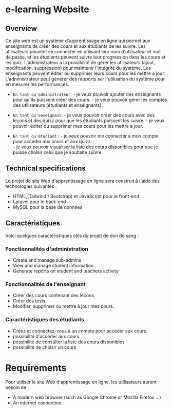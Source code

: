 # e-learning Website
## Overview
Ce site web est un système d'apprentissage en ligne qui permet aux enseignants de créer des cours et aux étudiants de les suivre. Les utilisateurs peuvent se connecter en utilisant leur nom d'utilisateur et mot de passe, et les étudiants peuvent suivre leur progression dans les cours et les quiz. L'administrateur a la possibilité de gérer les utilisateurs (ajout, modification, suppression) pour maintenir l'intégrité du système. Les enseignants peuvent éditer ou supprimer leurs cours pour les mettre à jour. L'administrateur peut générer des rapports sur l'utilisation du système pour en mesurer les performances.

* `En tant qu'administrateur`:  -  je veux pouvoir ajouter des enseignants pour qu'ils puissent créer des cours.
                                -  je veux pouvoir gérer les comptes des utilisateurs (étudiants et enseignants).
                                
* `En tant qu'enseignant`:      -  je veux pouvoir créer des cours avec des leçons et des quizz pour que les étudiants puissent les suivre.
                                -  je veux pouvoir éditer ou supprimer mes cours pour les mettre à jour.
                                
* `En tant qu'étudiant`  :      -  je veux pouvoir me connecter à mon compte pour accéder aux cours et aux quizz.   
                                -  je veux pouvoir visualiser la liste des cours disponibles pour que je puisse choisir celui que je souhaite suivre.
                                
## Technical specifications
Le projet de site Web d'apprentissage en ligne sera construit à l'aide des technologies suivantes :
* HTML,(Tailwind / Bootstrap) et JavaScript pour le front-end
* Laravel pour le back-end
* MySQL pour la base de données

## Caractéristiques
Voici quelques caractéristiques clés du projet de don de sang :
### Fonctionnalités d'administration
* Create and manage sub-admins 
* View and manage student information 
* Generate reports on student and teachers activity
### Fonctionnalités de l'enseignant
* Créer des cours contenant des leçons
* Créer des tests.
* Modifier, supprimer ou mettre à jour mes cours.
### Caractéristiques des étudiants
* Créez et connectez-vous à un compte pour accéder aux cours.
* possibilité d'accéder aux cours.
* possibilité de consulter la liste des cours disponibles
* possibilité de choisir un cours

# Requirements

Pour utiliser le site Web d'apprentissage en ligne, les utilisateurs auront besoin de :
* A modern web browser (such as Google Chrome or Mozilla Firefox ...)
* An internet connection

